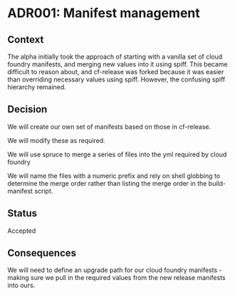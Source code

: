 # ADR001: Manifest management

## Context

The alpha initially took the approach of starting with a vanilla set of cloud
foundry manifests, and merging new values into it using spiff. This became
difficult to reason about, and cf-release was forked because it was easier than
overriding necessary values using spiff. However, the confusing spiff hierarchy
remained.

## Decision

We will create our own set of manifests based on those in cf-release.

We will modify these as required.

We will use spruce to merge a series of files into the yml required by cloud
foundry

We will name the files with a numeric prefix and rely on shell globbing to
determine the merge order rather than listing the merge order in the
build-manifest script.

## Status

Accepted

## Consequences

We will need to define an upgrade path for our cloud foundry manifests - making
sure we pull in the required values from the new release manifests into ours.
